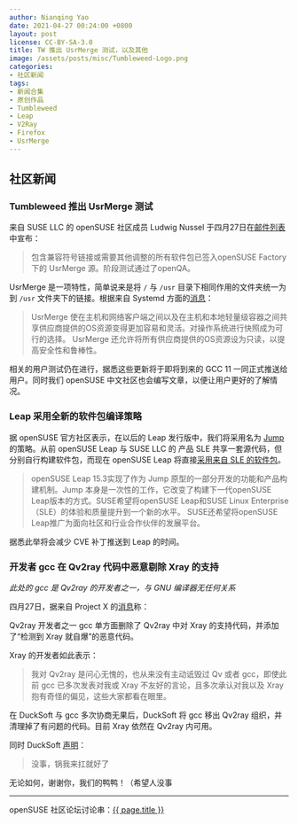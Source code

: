 ```yaml
---
author: Nianqing Yao
date: 2021-04-27 00:24:00 +0800
layout: post
license: CC-BY-SA-3.0
title: TW 推出 UsrMerge 测试，以及其他
image: /assets/posts/misc/Tumbleweed-Logo.png
categories:
- 社区新闻
tags:
- 新闻合集
- 原创作品
- Tumbleweed
- Leap
- V2Ray
- Firefox
- UsrMerge
---
```


## 社区新闻

### Tumbleweed 推出 UsrMerge 测试

来自 SUSE LLC 的 openSUSE 社区成员 Ludwig Nussel 于四月27日在[邮件列表](https://lists.opensuse.org/archives/list/factory@lists.opensuse.org/thread/MRSYKFUGFSBZDCZDP73O35T5HLVWCOEQ/)中宣布：

> 包含兼容符号链接或需要其他调整的所有软件包已签入openSUSE Factory 下的 UsrMerge 源。阶段测试通过了openQA。

UsrMerge 是一项特性，简单说来是将 `/` 与 `/usr` 目录下相同作用的文件夹统一为到 `/usr` 文件夹下的链接。根据来自 Systemd 方面的[消息](https://www.freedesktop.org/wiki/Software/systemd/TheCaseForTheUsrMerge/)：

> UsrMerge 使在主机和网络客户端之间以及在主机和本地轻量级容器之间共享供应商提供的OS资源变得更加容易和灵活。对操作系统进行快照成为可行的选择。 UsrMerge 还允许将所有供应商提供的OS资源设为只读，以提高安全性和鲁棒性。

相关的用户测试仍在进行，据悉这些更新将于即将到来的 GCC 11 一同正式推送给用户。同时我们 openSUSE 中文社区也会编写文章，以便让用户更好的了解情况。

### Leap 采用全新的软件包编译策略

据 openSUSE 官方社区表示，在以后的 Leap 发行版中，我们将采用名为 [Jump](https://en.opensuse.org/Portal:Jump) 的策略。从前 openSUSE Leap 与 SUSE LLC 的 产品 SLE 共享一套源代码，但分别自行构建软件包，而现在 openSUSE Leap 将直接[采用来自 SLE 的软件包](https://en.opensuse.org/Portal:Leap/FAQ/ClosingTheLeapGap)。

> openSUSE Leap 15.3实现了作为 Jump 原型的一部分开发的功能和产品构建机制。Jump 本身是一次性的工作，它改变了构建下一代openSUSE Leap版本的方式。SUSE希望将openSUSE Leap和SUSE Linux Enterprise（SLE）的体验和质量提升到一个新的水平。 SUSE还希望将openSUSE Leap推广为面向社区和行业合作伙伴的发展平台。

据悉此举将会减少 CVE 补丁推送到 Leap 的时间。

### 开发者 gcc 在 Qv2ray 代码中恶意剔除 Xray 的支持

*此处的 gcc 是 Qv2ray 的开发者之一，与 GNU 编译器无任何关系*

四月27日，据来自 Project X 的[消息](https://t.me/projectXtls/33)称：

Qv2ray 开发者之一 gcc 单方面删除了 Qv2ray 中对 Xray 的支持代码，并添加了“检测到 Xray 就自爆”的恶意代码。

Xray 的开发者如此表示：

> 我对 Qv2ray 是问心无愧的，也从来没有主动诋毁过 Qv 或者 gcc，即使此前 gcc 已多次发表对我或 Xray 不友好的言论，且多次承认对我以及 Xray 抱有奇怪的偏见，这些大家都看在眼里。

在 DuckSoft 与 gcc 多次协商无果后，DuckSoft 将 gcc 移出 Qv2ray 组织，并清理掉了有问题的代码。目前 Xray 依然在 Qv2ray 内可用。

同时 DuckSoft [声明](https://t.me/opensuse_cn_offtopic/117068)：

> 没事，锅我来扛就好了

无论如何，谢谢你，我们的鸭鸭！（希望人没事


------

openSUSE 社区论坛讨论串：[{{ page.title }}](https://forum.suse.org.cn/t/topic/13815)






